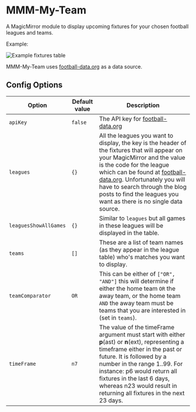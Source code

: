 # MMM-My-Team

A MagicMirror module to display upcoming fixtures for your chosen football leagues and teams.

Example:

![Example fixtures table](https://i.imgur.com/PMTg2hG.png)

MMM-My-Team uses [football-data.org](https://www.football-data.org/) as a data source.

## Config Options

| Option | Default value | Description |
| ------ | ------------- | ----------- |
| `apiKey` | `false` | The API key for [football-data.org](https://www.football-data.org/) |
| `leagues` | `{}` | All the leagues you want to display, the key is the header of the fixtures that will appear on your MagicMirror and the value is the code for the league which can be found at [football-data.org](https://www.football-data.org/). Unfortunately you will have to search through the blog posts to find the leagues you want as there is no single data source. |
| `leaguesShowAllGames` | `{}` | Similar to `leagues` but all games in these leagues will be displayed in the table. |
| `teams` | `[]` | These are a list of team names (as they appear in the league table) who's matches you want to display. |
| `teamComparator` | `OR` | This can be either of `["OR", "AND"]` this will determine if either the home team `OR` the away team, or the home team `AND` the away team must be teams that you are interested in (set in `teams`). |
| `timeFrame` | `n7` | The value of the timeFrame argument must start with either __p__(ast) or __n__(ext), representing a timeframe either in the past or future. It is followed by a number in the range 1..99. For instance: p6 would return all fixtures in the last 6 days, whereas n23 would result in returning all fixtures in the next 23 days. |
